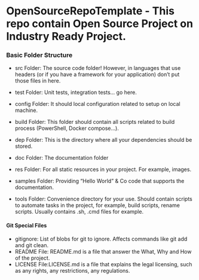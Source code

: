 # OpenSourceRepoTemplate - This repo contain Open Source Project on Industry Ready Project.

### Basic Folder Structure
- src Folder: The source code folder! However, in languages that use headers (or if you have a framework for your application) don’t put those files in here.
- test Folder: Unit tests, integration tests… go here.

- config Folder: It should local configuration related to setup on local machine.

- build Folder: This folder should contain all scripts related to build process (PowerShell, Docker compose…).

- dep Folder: This is the directory where all your dependencies should be stored.

- doc Folder: The documentation folder

- res Folder: For all static resources in your project. For example, images.

- samples Folder: Providing “Hello World” & Co code that supports the documentation.

- tools Folder: Convenience directory for your use. Should contain scripts to automate tasks in the project, for example, build scripts, rename scripts. Usually contains .sh, .cmd files for example.

#### Git Special Files
- gitignore: List of blobs for git to ignore. Affects commands like git add and git clean.
- README File: README.md is a file that answer the What, Why and How of the project.
- LICENSE File:LICENSE.md is a file that explains the legal licensing, such as any rights, any restrictions, any regulations.
